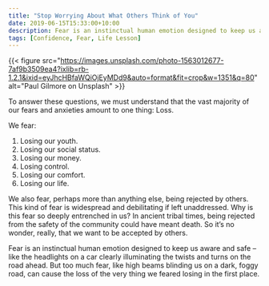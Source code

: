 ```yaml
---
title: "Stop Worrying About What Others Think of You"
date: 2019-06-15T15:33:00+10:00
description: Fear is an instinctual human emotion designed to keep us aware and safe
tags: [Confidence, Fear, Life Lesson]
---
```


{{< figure src="https://images.unsplash.com/photo-1563012677-7af9b3509ea4?ixlib=rb-1.2.1&ixid=eyJhcHBfaWQiOjEyMDd9&auto=format&fit=crop&w=1351&q=80" alt="Paul Gilmore on Unsplash" >}}

To answer these questions, we must understand that the vast majority of our fears and anxieties amount to one thing: Loss.

We fear:
1. Losing our youth.
2. Losing our social status.
3. Losing our money.
4. Losing control.
5. Losing our comfort.
6. Losing our life.

We also fear, perhaps more than anything else, being rejected by others. This kind of fear is widespread and debilitating if left unaddressed. Why is this fear so deeply entrenched in us? In ancient tribal times, being rejected from the safety of the community could have meant death. So it’s no wonder, really, that we want to be accepted by others.

Fear is an instinctual human emotion designed to keep us aware and safe – like the headlights on a car clearly illuminating the twists and turns on the road ahead. But too much fear, like high beams blinding us on a dark, foggy road, can cause the loss of the very thing we feared losing in the first place.
